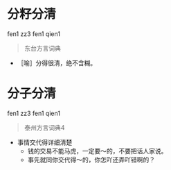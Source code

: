 # 分籽分清
fen1 zz3 fen1 qien1
> 东台方言词典
- ［喻］分得很清，绝不含糊。

# 分子分清
fen1 zz3 fen1 qien1
> 泰州方言词典4
- 事情交代得详细清楚
  - 钱的交易不能马虎，一定要～的，不要把话人家说。
  - 事先就同你交代得～的，你怎吖还弄吖错啊的？
